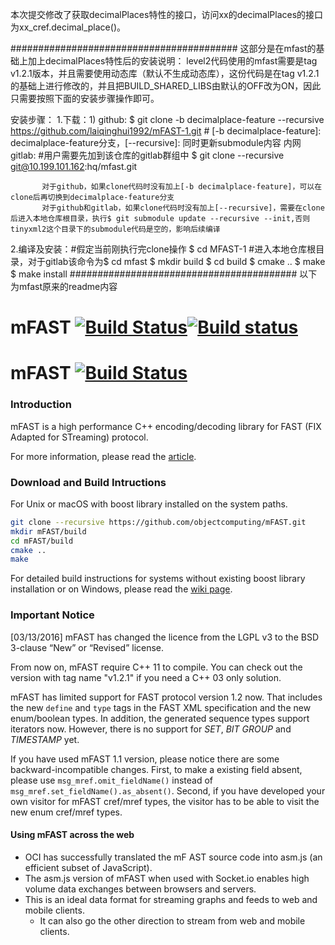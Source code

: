 本次提交修改了获取decimalPlaces特性的接口，访问xx的decimalPlaces的接口为xx_cref.decimal_place()。

#########################################
这部分是在mfast的基础上加上decimalPlaces特性后的安装说明：
level2代码使用的mfast需要是tag v1.2.1版本，并且需要使用动态库（默认不生成动态库），这份代码是在tag v1.2.1的基础上进行修改的，并且把BUILD_SHARED_LIBS由默认的OFF改为ON，因此只需要按照下面的安装步骤操作即可。

安装步骤：
1.下载：1) github:
           $ git clone -b decimalplace-feature --recursive https://github.com/laiqinghui1992/mFAST-1.git  # [-b decimalplace-feature]: decimalplace-feature分支，[--recursive]: 同时更新submodule内容
           内网gitlab: #用户需要先加到该仓库的gitlab群组中
           $ git clone --recursive git@10.199.101.162:hq/mfast.git

           对于github，如果clone代码时没有加上[-b decimalplace-feature]，可以在clone后再切换到decimalplace-feature分支
           对于github和gitlab，如果clone代码时没有加上[--recursive]，需要在clone后进入本地仓库根目录，执行$ git submodule update --recursive --init,否则tinyxml2这个目录下的submodule代码是空的，影响后续编译

2.编译及安装：#假定当前刚执行完clone操作
           $ cd MFAST-1  #进入本地仓库根目录，对于gitlab该命令为$ cd mfast
           $ mkdir build
           $ cd build
           $ cmake ..
           $ make
           $ make install
#########################################
以下为mfast原来的readme内容

# mFAST [![Build Status](https://travis-ci.org/objectcomputing/mFAST.svg?branch=master)](https://travis-ci.org/objectcomputing/mFAST)[![Build status](https://ci.appveyor.com/api/projects/status/0rkg9d8ey6kidmrd?svg=true)](https://ci.appveyor.com/project/huangminghuang/mfast)


# mFAST [![Build Status](https://travis-ci.org/objectcomputing/mFAST.svg?branch=master)](https://travis-ci.org/objectcomputing/mFAST)

### Introduction


mFAST is a high performance C++ encoding/decoding library for FAST (FIX Adapted for STreaming) protocol.

For more information, please read the [article](http://objectcomputing.github.io/mFAST/).

### Download and Build Intructions

For Unix or macOS with boost library installed on the system paths.

```bash
git clone --recursive https://github.com/objectcomputing/mFAST.git
mkdir mFAST/build
cd mFAST/build
cmake ..
make
```

For detailed build instructions for systems without existing boost library installation or on Windows, please read the [wiki page](https://github.com/objectcomputing/mFAST/wiki/Installation).

### Important Notice

[03/13/2016] mFAST has changed the licence from the LGPL v3 to the BSD 3-clause “New” or “Revised” license.

From now on, mFAST require C++ 11 to compile. You can check out the version with tag name "v1.2.1" if you need a C++ 03 only solution.

mFAST has limited support for FAST protocol version 1.2 now. That includes the new `define` and `type` tags in the FAST XML specification and the new enum/boolean types.
In addition, the generated sequence types support iterators now. However, there is no support for *SET*, *BIT GROUP* and *TIMESTAMP* yet.


If you have used mFAST 1.1 version, please notice there are some backward-incompatible changes. First, to make a existing field absent, please use `msg_mref.omit_fieldName()` instead of `msg_mref.set_fieldName().as_absent()`. Second, if you have developed your own visitor for mFAST cref/mref types, the visitor has to be able to visit the new enum cref/mref types.

#### Using mFAST across the web
* OCI has successfully translated the mF AST source code into asm.js (an efficient subset of JavaScript).
* The asm.js version of mFAST when used with Socket.io enables high volume data exchanges between browsers and servers.
* This is an ideal data format for streaming graphs and feeds to web and mobile clients.
  * It can also go the other direction to stream from web and mobile clients.
